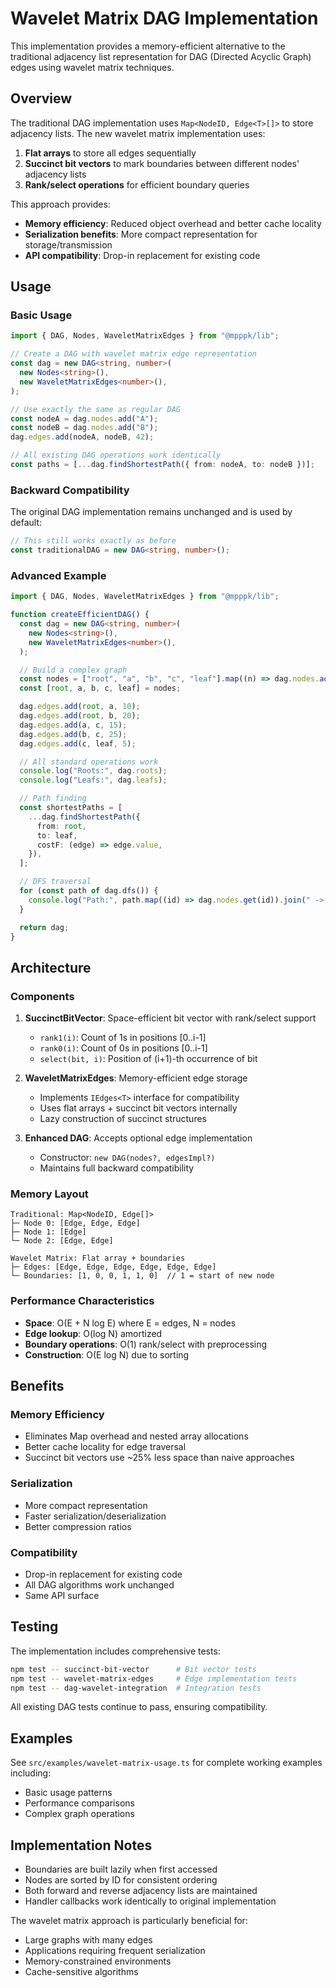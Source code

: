 # Wavelet Matrix DAG Implementation

This implementation provides a memory-efficient alternative to the traditional adjacency list representation for DAG (Directed Acyclic Graph) edges using wavelet matrix techniques.

## Overview

The traditional DAG implementation uses `Map<NodeID, Edge<T>[]>` to store adjacency lists. The new wavelet matrix implementation uses:

1. **Flat arrays** to store all edges sequentially
2. **Succinct bit vectors** to mark boundaries between different nodes' adjacency lists
3. **Rank/select operations** for efficient boundary queries

This approach provides:

- **Memory efficiency**: Reduced object overhead and better cache locality
- **Serialization benefits**: More compact representation for storage/transmission
- **API compatibility**: Drop-in replacement for existing code

## Usage

### Basic Usage

```typescript
import { DAG, Nodes, WaveletMatrixEdges } from "@mpppk/lib";

// Create a DAG with wavelet matrix edge representation
const dag = new DAG<string, number>(
  new Nodes<string>(),
  new WaveletMatrixEdges<number>(),
);

// Use exactly the same as regular DAG
const nodeA = dag.nodes.add("A");
const nodeB = dag.nodes.add("B");
dag.edges.add(nodeA, nodeB, 42);

// All existing DAG operations work identically
const paths = [...dag.findShortestPath({ from: nodeA, to: nodeB })];
```

### Backward Compatibility

The original DAG implementation remains unchanged and is used by default:

```typescript
// This still works exactly as before
const traditionalDAG = new DAG<string, number>();
```

### Advanced Example

```typescript
import { DAG, Nodes, WaveletMatrixEdges } from "@mpppk/lib";

function createEfficientDAG() {
  const dag = new DAG<string, number>(
    new Nodes<string>(),
    new WaveletMatrixEdges<number>(),
  );

  // Build a complex graph
  const nodes = ["root", "a", "b", "c", "leaf"].map((n) => dag.nodes.add(n));
  const [root, a, b, c, leaf] = nodes;

  dag.edges.add(root, a, 10);
  dag.edges.add(root, b, 20);
  dag.edges.add(a, c, 15);
  dag.edges.add(b, c, 25);
  dag.edges.add(c, leaf, 5);

  // All standard operations work
  console.log("Roots:", dag.roots);
  console.log("Leafs:", dag.leafs);

  // Path finding
  const shortestPaths = [
    ...dag.findShortestPath({
      from: root,
      to: leaf,
      costF: (edge) => edge.value,
    }),
  ];

  // DFS traversal
  for (const path of dag.dfs()) {
    console.log("Path:", path.map((id) => dag.nodes.get(id)).join(" -> "));
  }

  return dag;
}
```

## Architecture

### Components

1. **SuccinctBitVector**: Space-efficient bit vector with rank/select support
   - `rank1(i)`: Count of 1s in positions [0..i-1]
   - `rank0(i)`: Count of 0s in positions [0..i-1]
   - `select(bit, i)`: Position of (i+1)-th occurrence of bit

2. **WaveletMatrixEdges**: Memory-efficient edge storage
   - Implements `IEdges<T>` interface for compatibility
   - Uses flat arrays + succinct bit vectors internally
   - Lazy construction of succinct structures

3. **Enhanced DAG**: Accepts optional edge implementation
   - Constructor: `new DAG(nodes?, edgesImpl?)`
   - Maintains full backward compatibility

### Memory Layout

```
Traditional: Map<NodeID, Edge[]>
├─ Node 0: [Edge, Edge, Edge]
├─ Node 1: [Edge]
└─ Node 2: [Edge, Edge]

Wavelet Matrix: Flat array + boundaries
├─ Edges: [Edge, Edge, Edge, Edge, Edge, Edge]
└─ Boundaries: [1, 0, 0, 1, 1, 0]  // 1 = start of new node
```

### Performance Characteristics

- **Space**: O(E + N log E) where E = edges, N = nodes
- **Edge lookup**: O(log N) amortized
- **Boundary operations**: O(1) rank/select with preprocessing
- **Construction**: O(E log N) due to sorting

## Benefits

### Memory Efficiency

- Eliminates Map overhead and nested array allocations
- Better cache locality for edge traversal
- Succinct bit vectors use ~25% less space than naive approaches

### Serialization

- More compact representation
- Faster serialization/deserialization
- Better compression ratios

### Compatibility

- Drop-in replacement for existing code
- All DAG algorithms work unchanged
- Same API surface

## Testing

The implementation includes comprehensive tests:

```bash
npm test -- succinct-bit-vector      # Bit vector tests
npm test -- wavelet-matrix-edges     # Edge implementation tests
npm test -- dag-wavelet-integration  # Integration tests
```

All existing DAG tests continue to pass, ensuring compatibility.

## Examples

See `src/examples/wavelet-matrix-usage.ts` for complete working examples including:

- Basic usage patterns
- Performance comparisons
- Complex graph operations

## Implementation Notes

- Boundaries are built lazily when first accessed
- Nodes are sorted by ID for consistent ordering
- Both forward and reverse adjacency lists are maintained
- Handler callbacks work identically to original implementation

The wavelet matrix approach is particularly beneficial for:

- Large graphs with many edges
- Applications requiring frequent serialization
- Memory-constrained environments
- Cache-sensitive algorithms
